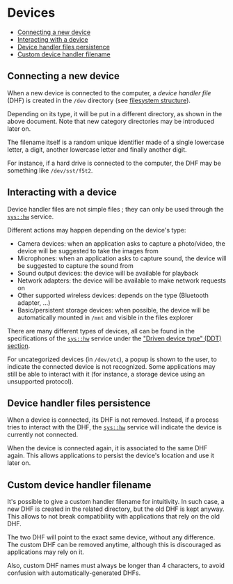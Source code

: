 # Devices

- [Connecting a new device](#connecting-a-new-device)
- [Interacting with a device](#interacting-with-a-device)
- [Device handler files persistence](#device-handler-files-persistence)
- [Custom device handler filename](#custom-device-handler-filename)

## Connecting a new device

When a new device is connected to the computer, a _device handler file_ (DHF) is created in the `/dev` directory (see [filesystem structure](../specs/filesystem.md#structure)).

Depending on its type, it will be put in a different directory, as shown in the above document. Note that new category directories may be introduced later on.

The filename itself is a random unique identifier made of a single lowercase letter, a digit, another lowercase letter and finally another digit.

For instance, if a hard drive is connected to the computer, the DHF may be something like `/dev/sst/f5t2`.

## Interacting with a device

Device handler files are not simple files ; they can only be used through the [`sys::hw`](../specs/system-services/hw.md) service.

Different actions may happen depending on the device's type:

- Camera devices: when an application asks to capture a photo/video, the device will be suggested to take the images from
- Microphones: when an application asks to capture sound, the device will be suggested to capture the sound from
- Sound output devices: the device will be available for playback
- Network adapters: the device will be available to make network requests on
- Other supported wireless devices: depends on the type (Bluetooth adapter, ...)
- Basic/persistent storage devices: when possible, the device will be automatically mounted in `/mnt` and visible in the files explorer

There are many different types of devices, all can be found in the specifications of the [`sys::hw`](../specs/system-services/hw.md) service under the ["Driven device type" (DDT) section](../specs/system-services/hw.md#driven-device-type).

For uncategorized devices (in `/dev/etc`), a popup is shown to the user, to indicate the connected device is not recognized. Some applications may still be able to interact with it (for instance, a storage device using an unsupported protocol).

## Device handler files persistence

When a device is connected, its DHF is not removed. Instead, if a process tries to interact with the DHF, the [`sys::hw`](../specs/system-services/hw.md) service will indicate the device is currently not connected.

When the device is connected again, it is associated to the same DHF again. This allows applications to persist the device's location and use it later on.

## Custom device handler filename

It's possible to give a custom handler filename for intuitivity. In such case, a new DHF is created in the related directory, but the old DHF is kept anyway. This allows to not break compatibility with applications that rely on the old DHF.

The two DHF will point to the exact same device, without any difference. The custom DHF can be removed anytime, although this is discouraged as applications may rely on it.

Also, custom DHF names must always be longer than 4 characters, to avoid confusion with automatically-generated DHFs.
